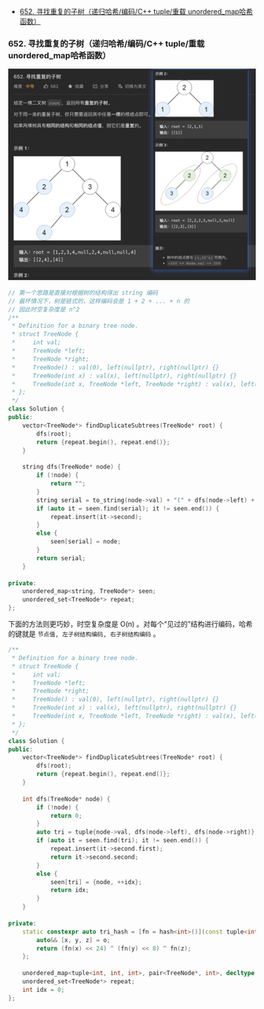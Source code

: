<!-- @import "[TOC]" {cmd="toc" depthFrom=1 depthTo=6 orderedList=false} -->

<!-- code_chunk_output -->

- [652. 寻找重复的子树（递归哈希/编码/C++ tuple/重载 unordered_map哈希函数）](#652-寻找重复的子树递归哈希编码c-tuple重载-unordered_map哈希函数)

<!-- /code_chunk_output -->

### 652. 寻找重复的子树（递归哈希/编码/C++ tuple/重载 unordered_map哈希函数）

![](./images/Snipaste_2022-09-05_18-04-22.png)

```cpp
// 第一个思路是直接对根据树的结构得出 string 编码
// 最坏情况下，树是链式的，这样编码会是 1 + 2 + ... + n 的
// 因此时空复杂度是 n^2
/**
 * Definition for a binary tree node.
 * struct TreeNode {
 *     int val;
 *     TreeNode *left;
 *     TreeNode *right;
 *     TreeNode() : val(0), left(nullptr), right(nullptr) {}
 *     TreeNode(int x) : val(x), left(nullptr), right(nullptr) {}
 *     TreeNode(int x, TreeNode *left, TreeNode *right) : val(x), left(left), right(right) {}
 * };
 */
class Solution {
public:
    vector<TreeNode*> findDuplicateSubtrees(TreeNode* root) {
        dfs(root);
        return {repeat.begin(), repeat.end()};
    }

    string dfs(TreeNode* node) {
        if (!node) {
            return "";
        }
        string serial = to_string(node->val) + "(" + dfs(node->left) + ")(" + dfs(node->right) + ")";
        if (auto it = seen.find(serial); it != seen.end()) {
            repeat.insert(it->second);
        }
        else {
            seen[serial] = node;
        }
        return serial;
    }

private:
    unordered_map<string, TreeNode*> seen;
    unordered_set<TreeNode*> repeat;
};
```

下面的方法则更巧妙，时空复杂度是 O(n) 。对每个“见过的”结构进行编码，哈希的键就是 `节点值, 左子树结构编码, 右子树结构编码` 。

```cpp
/**
 * Definition for a binary tree node.
 * struct TreeNode {
 *     int val;
 *     TreeNode *left;
 *     TreeNode *right;
 *     TreeNode() : val(0), left(nullptr), right(nullptr) {}
 *     TreeNode(int x) : val(x), left(nullptr), right(nullptr) {}
 *     TreeNode(int x, TreeNode *left, TreeNode *right) : val(x), left(left), right(right) {}
 * };
 */
class Solution {
public:
    vector<TreeNode*> findDuplicateSubtrees(TreeNode* root) {
        dfs(root);
        return {repeat.begin(), repeat.end()};
    }

    int dfs(TreeNode* node) {
        if (!node) {
            return 0;
        }
        auto tri = tuple{node->val, dfs(node->left), dfs(node->right)};
        if (auto it = seen.find(tri); it != seen.end()) {
            repeat.insert(it->second.first);
            return it->second.second;
        }
        else {
            seen[tri] = {node, ++idx};
            return idx;
        }
    }

private:
    static constexpr auto tri_hash = [fn = hash<int>()](const tuple<int, int, int>& o) -> size_t {
        auto&& [x, y, z] = o;
        return (fn(x) << 24) ^ (fn(y) << 8) ^ fn(z);
    };

    unordered_map<tuple<int, int, int>, pair<TreeNode*, int>, decltype(tri_hash)> seen{0, tri_hash};
    unordered_set<TreeNode*> repeat;
    int idx = 0;
};
```

